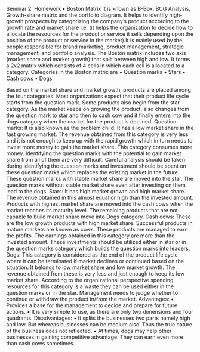 Seminar 2: Homework
•	Boston Matrix
It is known as B-Box, BCG Analysis, Growth-share matrix and the portfolio diagram. It helps to identify high-growth prospects by categorizing the company’s product according to the growth rate and market share i.e. (it helps the organization to decide how to allocate the resources for the product or service it sells depending upon the position of the product or service in the market).It is mainly used by the people responsible for brand marketing, product management, strategic management, and portfolio analysis.
The Boston matrix includes two axis (market share and market growth) that split between high and low. It forms a 2x2 matrix which consists of 4 cells in which each cell is allocated to a category. Categories in the Boston matrix are 
•	Question marks
•	Stars
•	Cash cows
•	Dogs

 
Based on the market share and market growth, products are placed among the four categories. Most organizations expect that their product life cycle starts from the question mark. Some products also begin from the star category. As the market keeps on growing the product, also changes from the question mark to star and then to cash cow and it finally enters into the dogs category when the market for the product is declined.
Question marks:
It is also known as the problem child. It has a low market share in the fast growing market. The revenue obtained from this category is very less and it is not enough to keep up with the rapid growth which in turn needs to invest more money to gain the market share. This category consumes more money.
Identifying the question marks with the potential to gain market share from all of them are very difficult. Careful analysis should be taken during identifying the question marks and investment should be spent on these question marks which replaces the existing market in the future. These question marks with stable market share are moved into the star. The question marks without stable market share even after investing on them lead to the dogs.
Stars: 
It has high market growth and high market share. The revenue obtained in this almost equal or high than the invested amount. Products with highest market share are moved into the cash cows when the market reaches its maturity level. The remaining products that are not capable to build market share move into Dogs category.
Cash cows: 
These are the low growth products with high market share. Successful products in mature markets are known as cows. These products are managed to earn the profits. The earnings obtained in this category are more than the invested amount. These investments should be utilized either in star or in the question marks category which builds the question marks into leaders. 
Dogs: 
This category is considered as the end of the product life cycle where it can be terminated if market declines or continued based on the situation. It belongs to low market share and low market growth. The revenue obtained from these is very less and just enough to keep its low market share. According to the organizational perspective spending resources for this category is a waste they can be used either in the question marks or in the star. Management needs to judge whether to continue or withdraw the product in/from the market.
Advantages:	
•	Provides a base for the management to decide and prepare for future actions.
•	It is very simple to use, as there are only two dimensions and four quadrants.
Disadvantages:
•	It splits the businesses two parts namely high and low. But whereas businesses can be medium also. Thus the true nature of the business does not reflected.
•	At times, dogs may help other businesses in gaining competitive advantage. They can earn even more than cash cows sometimes. 

